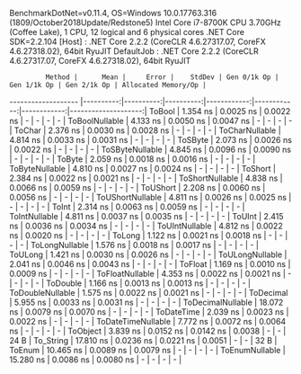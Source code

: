 
BenchmarkDotNet=v0.11.4, OS=Windows 10.0.17763.316 (1809/October2018Update/Redstone5)
Intel Core i7-8700K CPU 3.70GHz (Coffee Lake), 1 CPU, 12 logical and 6 physical cores
.NET Core SDK=2.2.104
  [Host]     : .NET Core 2.2.2 (CoreCLR 4.6.27317.07, CoreFX 4.6.27318.02), 64bit RyuJIT
  DefaultJob : .NET Core 2.2.2 (CoreCLR 4.6.27317.07, CoreFX 4.6.27318.02), 64bit RyuJIT


             Method |      Mean |     Error |    StdDev | Gen 0/1k Op | Gen 1/1k Op | Gen 2/1k Op | Allocated Memory/Op |
------------------- |----------:|----------:|----------:|------------:|------------:|------------:|--------------------:|
             ToBool |  1.354 ns | 0.0025 ns | 0.0022 ns |           - |           - |           - |                   - |
     ToBoolNullable |  4.133 ns | 0.0050 ns | 0.0047 ns |           - |           - |           - |                   - |
             ToChar |  2.376 ns | 0.0030 ns | 0.0028 ns |           - |           - |           - |                   - |
     ToCharNullable |  4.814 ns | 0.0033 ns | 0.0031 ns |           - |           - |           - |                   - |
            ToSByte |  2.073 ns | 0.0026 ns | 0.0022 ns |           - |           - |           - |                   - |
    ToSByteNullable |  4.845 ns | 0.0096 ns | 0.0090 ns |           - |           - |           - |                   - |
             ToByte |  2.059 ns | 0.0018 ns | 0.0016 ns |           - |           - |           - |                   - |
     ToByteNullable |  4.810 ns | 0.0027 ns | 0.0024 ns |           - |           - |           - |                   - |
            ToShort |  2.384 ns | 0.0022 ns | 0.0021 ns |           - |           - |           - |                   - |
    ToShortNullable |  4.838 ns | 0.0066 ns | 0.0059 ns |           - |           - |           - |                   - |
           ToUShort |  2.208 ns | 0.0060 ns | 0.0056 ns |           - |           - |           - |                   - |
   ToUShortNullable |  4.811 ns | 0.0026 ns | 0.0025 ns |           - |           - |           - |                   - |
              ToInt |  2.314 ns | 0.0063 ns | 0.0059 ns |           - |           - |           - |                   - |
      ToIntNullable |  4.811 ns | 0.0037 ns | 0.0035 ns |           - |           - |           - |                   - |
             ToUInt |  2.415 ns | 0.0036 ns | 0.0034 ns |           - |           - |           - |                   - |
     ToUIntNullable |  4.812 ns | 0.0022 ns | 0.0020 ns |           - |           - |           - |                   - |
             ToLong |  1.122 ns | 0.0021 ns | 0.0018 ns |           - |           - |           - |                   - |
     ToLongNullable |  1.576 ns | 0.0018 ns | 0.0017 ns |           - |           - |           - |                   - |
            ToULong |  1.421 ns | 0.0030 ns | 0.0026 ns |           - |           - |           - |                   - |
    ToULongNullable |  2.041 ns | 0.0046 ns | 0.0043 ns |           - |           - |           - |                   - |
            ToFloat |  1.169 ns | 0.0010 ns | 0.0009 ns |           - |           - |           - |                   - |
    ToFloatNullable |  4.353 ns | 0.0022 ns | 0.0021 ns |           - |           - |           - |                   - |
           ToDouble |  1.166 ns | 0.0013 ns | 0.0013 ns |           - |           - |           - |                   - |
   ToDoubleNullable |  1.575 ns | 0.0022 ns | 0.0021 ns |           - |           - |           - |                   - |
          ToDecimal |  5.955 ns | 0.0033 ns | 0.0031 ns |           - |           - |           - |                   - |
  ToDecimalNullable | 18.072 ns | 0.0079 ns | 0.0070 ns |           - |           - |           - |                   - |
         ToDateTime |  2.039 ns | 0.0023 ns | 0.0022 ns |           - |           - |           - |                   - |
 ToDateTimeNullable |  7.772 ns | 0.0072 ns | 0.0064 ns |           - |           - |           - |                   - |
           ToObject |  3.839 ns | 0.0152 ns | 0.0142 ns |      0.0038 |           - |           - |                24 B |
          To_String | 17.810 ns | 0.0236 ns | 0.0221 ns |      0.0051 |           - |           - |                32 B |
             ToEnum | 10.465 ns | 0.0089 ns | 0.0079 ns |           - |           - |           - |                   - |
     ToEnumNullable | 15.280 ns | 0.0086 ns | 0.0080 ns |           - |           - |           - |                   - |
